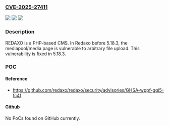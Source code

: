 ### [CVE-2025-27411](https://cve.mitre.org/cgi-bin/cvename.cgi?name=CVE-2025-27411)
![](https://img.shields.io/static/v1?label=Product&message=redaxo&color=blue)
![](https://img.shields.io/static/v1?label=Version&message=%3D%20%3C%205.18.3%20&color=brighgreen)
![](https://img.shields.io/static/v1?label=Vulnerability&message=CWE-434%3A%20Unrestricted%20Upload%20of%20File%20with%20Dangerous%20Type&color=brighgreen)

### Description

REDAXO is a PHP-based CMS. In Redaxo before 5.18.3, the mediapool/media page is vulnerable to arbitrary file upload. This vulnerability is fixed in 5.18.3.

### POC

#### Reference
- https://github.com/redaxo/redaxo/security/advisories/GHSA-wppf-gqj5-fc4f

#### Github
No PoCs found on GitHub currently.

